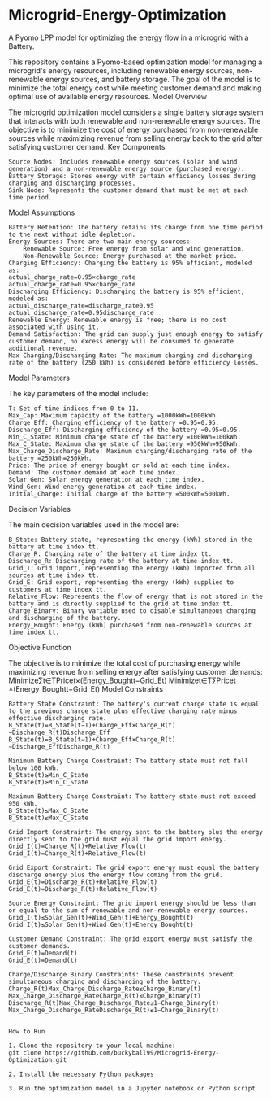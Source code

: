 # Microgrid-Energy-Optimization
A Pyomo LPP model for optimizing the energy flow in a microgrid with a Battery.

This repository contains a Pyomo-based optimization model for managing a microgrid's energy resources, including renewable energy sources, non-renewable energy sources, and battery storage. The goal of the model is to minimize the total energy cost while meeting customer demand and making optimal use of available energy resources.
Model Overview

The microgrid optimization model considers a single battery storage system that interacts with both renewable and non-renewable energy sources. The objective is to minimize the cost of energy purchased from non-renewable sources while maximizing revenue from selling energy back to the grid after satisfying customer demand.
Key Components:

    Source Nodes: Includes renewable energy sources (solar and wind generation) and a non-renewable energy source (purchased energy).
    Battery Storage: Stores energy with certain efficiency losses during charging and discharging processes.
    Sink Node: Represents the customer demand that must be met at each time period.

Model Assumptions

    Battery Retention: The battery retains its charge from one time period to the next without idle depletion.
    Energy Sources: There are two main energy sources:
        Renewable Source: Free energy from solar and wind generation.
        Non-Renewable Source: Energy purchased at the market price.
    Charging Efficiency: Charging the battery is 95% efficient, modeled as:
    actual_charge_rate=0.95×charge_rate
    actual_charge_rate=0.95×charge_rate
    Discharging Efficiency: Discharging the battery is 95% efficient, modeled as:
    actual_discharge_rate=discharge_rate0.95
    actual_discharge_rate=0.95discharge_rate​
    Renewable Energy: Renewable energy is free; there is no cost associated with using it.
    Demand Satisfaction: The grid can supply just enough energy to satisfy customer demand, no excess energy will be consumed to generate additional revenue.
    Max Charging/Discharging Rate: The maximum charging and discharging rate of the battery (250 kWh) is considered before efficiency losses.

Model Parameters

The key parameters of the model include:

    T: Set of time indices from 0 to 11.
    Max_Cap: Maximum capacity of the battery =1000kWh=1000kWh.
    Charge_Eff: Charging efficiency of the battery =0.95=0.95.
    Discharge_Eff: Discharging efficiency of the battery =0.95=0.95.
    Min_C_State: Minimum charge state of the battery =100kWh=100kWh.
    Max_C_State: Maximum charge state of the battery =950kWh=950kWh.
    Max_Charge_Discharge_Rate: Maximum charging/discharging rate of the battery =250kWh=250kWh.
    Price: The price of energy bought or sold at each time index.
    Demand: The customer demand at each time index.
    Solar_Gen: Solar energy generation at each time index.
    Wind_Gen: Wind energy generation at each time index.
    Initial_Charge: Initial charge of the battery =500kWh=500kWh.

Decision Variables

The main decision variables used in the model are:

    B_State: Battery state, representing the energy (kWh) stored in the battery at time index tt.
    Charge_R: Charging rate of the battery at time index tt.
    Discharge_R: Discharging rate of the battery at time index tt.
    Grid_I: Grid import, representing the energy (kWh) imported from all sources at time index tt.
    Grid_E: Grid export, representing the energy (kWh) supplied to customers at time index tt.
    Relative_Flow: Represents the flow of energy that is not stored in the battery and is directly supplied to the grid at time index tt.
    Charge_Binary: Binary variable used to disable simultaneous charging and discharging of the battery.
    Energy_Bought: Energy (kWh) purchased from non-renewable sources at time index tt.

Objective Function

The objective is to minimize the total cost of purchasing energy while maximizing revenue from selling energy after satisfying customer demands:
Minimize∑t∈TPricet×(Energy_Boughtt−Grid_Et)
Minimizet∈T∑​Pricet​×(Energy_Boughtt​−Grid_Et​)
Model Constraints

    Battery State Constraint: The battery's current charge state is equal to the previous charge state plus effective charging rate minus effective discharging rate.
    B_State(t)=B_State(t−1)+Charge_Eff×Charge_R(t)−Discharge_R(t)Discharge_Eff
    B_State(t)=B_State(t−1)+Charge_Eff×Charge_R(t)−Discharge_EffDischarge_R(t)​

    Minimum Battery Charge Constraint: The battery state must not fall below 100 kWh.
    B_State(t)≥Min_C_State
    B_State(t)≥Min_C_State

    Maximum Battery Charge Constraint: The battery state must not exceed 950 kWh.
    B_State(t)≤Max_C_State
    B_State(t)≤Max_C_State

    Grid Import Constraint: The energy sent to the battery plus the energy directly sent to the grid must equal the grid import energy.
    Grid_I(t)=Charge_R(t)+Relative_Flow(t)
    Grid_I(t)=Charge_R(t)+Relative_Flow(t)

    Grid Export Constraint: The grid export energy must equal the battery discharge energy plus the energy flow coming from the grid.
    Grid_E(t)=Discharge_R(t)+Relative_Flow(t)
    Grid_E(t)=Discharge_R(t)+Relative_Flow(t)

    Source Energy Constraint: The grid import energy should be less than or equal to the sum of renewable and non-renewable energy sources.
    Grid_I(t)≤Solar_Gen(t)+Wind_Gen(t)+Energy_Bought(t)
    Grid_I(t)≤Solar_Gen(t)+Wind_Gen(t)+Energy_Bought(t)

    Customer Demand Constraint: The grid export energy must satisfy the customer demands.
    Grid_E(t)=Demand(t)
    Grid_E(t)=Demand(t)

    Charge/Discharge Binary Constraints: These constraints prevent simultaneous charging and discharging of the battery.
    Charge_R(t)Max_Charge_Discharge_Rate≤Charge_Binary(t)
    Max_Charge_Discharge_RateCharge_R(t)​≤Charge_Binary(t)
    Discharge_R(t)Max_Charge_Discharge_Rate≤1−Charge_Binary(t)
    Max_Charge_Discharge_RateDischarge_R(t)​≤1−Charge_Binary(t)


    How to Run

    1. Clone the repository to your local machine:
    git clone https://github.com/buckyball99/Microgrid-Energy-Optimization.git

    2. Install the necessary Python packages

    3. Run the optimization model in a Jupyter notebook or Python script